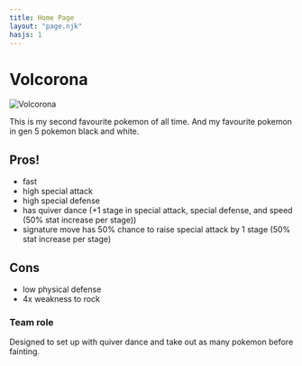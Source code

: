 ```yaml
--- 
title: Home Page
layout: "page.njk"
hasjs: 1
---
```


# Volcorona

![Volcorona](https://assets.pokemon.com/assets/cms2/img/pokedex/full/637.png)

This is my second favourite pokemon of all time. And my favourite pokemon in gen 5 pokemon black and white. 

## Pros! 

- fast
- high special attack
- high special defense
- has quiver dance (+1 stage in special attack, special defense, and speed (50% stat increase per stage))
- signature move has 50% chance to raise special attack by 1 stage (50% stat increase per stage)


## Cons
- low physical defense
- 4x weakness to rock

### Team role
Designed to set up with quiver dance and take out as many pokemon before fainting.